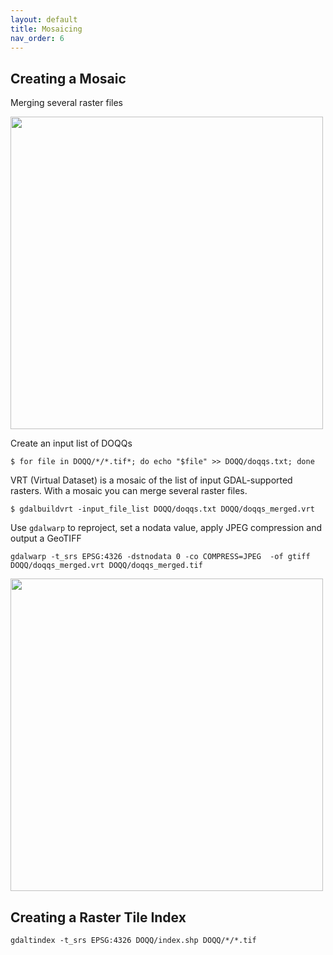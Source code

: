 ```yaml
---
layout: default
title: Mosaicing
nav_order: 6
---
```


## Creating a Mosaic

Merging several raster files

<img src="https://raw.githubusercontent.com/kimdurante/intro-to-gdal/master/images/mosaic.png" width="500">

Create an input list of DOQQs
```
$ for file in DOQQ/*/*.tif*; do echo "$file" >> DOQQ/doqqs.txt; done
```
VRT (Virtual Dataset)  is a mosaic of the list of input GDAL-supported rasters. With a mosaic you can merge several raster files. 
```
$ gdalbuildvrt -input_file_list DOQQ/doqqs.txt DOQQ/doqqs_merged.vrt 
```

Use `gdalwarp` to reproject, set a nodata value, apply JPEG compression and output a GeoTIFF
```
gdalwarp -t_srs EPSG:4326 -dstnodata 0 -co COMPRESS=JPEG  -of gtiff DOQQ/doqqs_merged.vrt DOQQ/doqqs_merged.tif
```

<img src="https://raw.githubusercontent.com/kimdurante/intro-to-gdal/master/images/mosaiced.png" width="500">

## Creating a Raster Tile Index

```
gdaltindex -t_srs EPSG:4326 DOQQ/index.shp DOQQ/*/*.tif 
```
